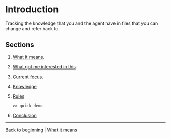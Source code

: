 # Introduction #

Tracking the knowledge that you and the agent have in files that you can change and refer back to.

## Sections ##
1. [What it means](../3-what-it-means/slide.md).
2. [What got me interested in this](../4-how-it-got-me-interested/slide.md).
3. [Current focus](../5-current-focus/slide.md).
4. [Knowledge](../6-knowledge/slide.md)
5. [Rules](../7-rules/slide.md)


    ```txt
    >> quick demo
    ```


6. [Conclusion](../8-conclusion/slide.md)



---
[Back to beginning](../1-overview/slide.md) | [What it means](../3-what-it-means/slide.md)
